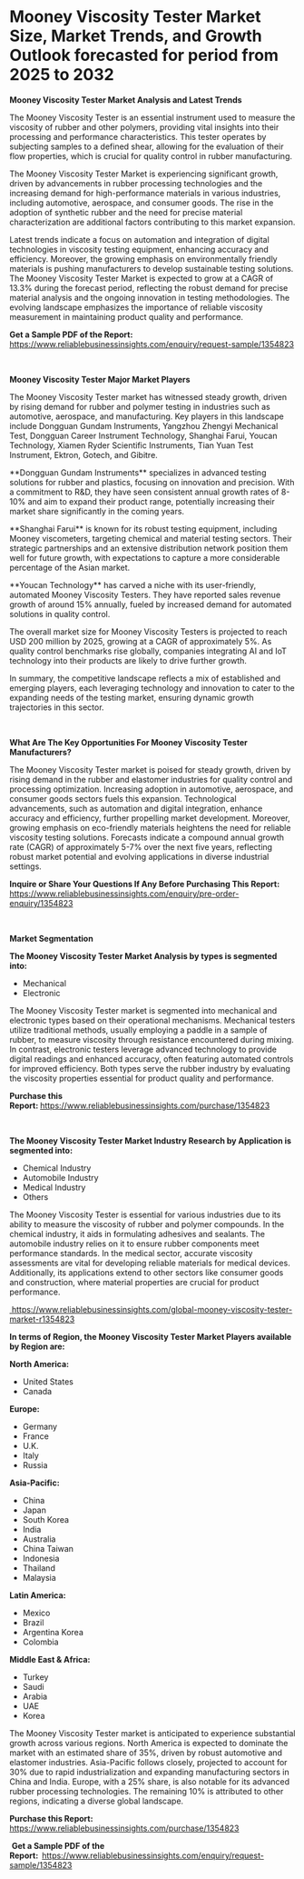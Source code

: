 <p><h1>Mooney Viscosity Tester Market Size, Market Trends, and Growth Outlook forecasted for period from 2025 to 2032</h1></p><p><strong>Mooney Viscosity Tester Market Analysis and Latest Trends</strong></p>
<p><p>The Mooney Viscosity Tester is an essential instrument used to measure the viscosity of rubber and other polymers, providing vital insights into their processing and performance characteristics. This tester operates by subjecting samples to a defined shear, allowing for the evaluation of their flow properties, which is crucial for quality control in rubber manufacturing. </p><p>The Mooney Viscosity Tester Market is experiencing significant growth, driven by advancements in rubber processing technologies and the increasing demand for high-performance materials in various industries, including automotive, aerospace, and consumer goods. The rise in the adoption of synthetic rubber and the need for precise material characterization are additional factors contributing to this market expansion. </p><p>Latest trends indicate a focus on automation and integration of digital technologies in viscosity testing equipment, enhancing accuracy and efficiency. Moreover, the growing emphasis on environmentally friendly materials is pushing manufacturers to develop sustainable testing solutions. The Mooney Viscosity Tester Market is expected to grow at a CAGR of 13.3% during the forecast period, reflecting the robust demand for precise material analysis and the ongoing innovation in testing methodologies. The evolving landscape emphasizes the importance of reliable viscosity measurement in maintaining product quality and performance.</p></p>
<p><strong>Get a Sample PDF of the Report:&nbsp;</strong> <a href="https://www.reliablebusinessinsights.com/enquiry/request-sample/1354823?utm_campaign=2446&utm_medium=2&utm_source=Github&utm_content=ia&utm_term=12042025&utm_id=mooney-viscosity-tester">https://www.reliablebusinessinsights.com/enquiry/request-sample/1354823</a></p>
<p>&nbsp;</p>
<p><strong>Mooney Viscosity Tester Major Market Players</strong></p>
<p><p>The Mooney Viscosity Tester market has witnessed steady growth, driven by rising demand for rubber and polymer testing in industries such as automotive, aerospace, and manufacturing. Key players in this landscape include Dongguan Gundam Instruments, Yangzhou Zhengyi Mechanical Test, Dongguan Career Instrument Technology, Shanghai Farui, Youcan Technology, Xiamen Ryder Scientific Instruments, Tian Yuan Test Instrument, Ektron, Gotech, and Gibitre. </p><p>**Dongguan Gundam Instruments** specializes in advanced testing solutions for rubber and plastics, focusing on innovation and precision. With a commitment to R&D, they have seen consistent annual growth rates of 8-10% and aim to expand their product range, potentially increasing their market share significantly in the coming years.</p><p>**Shanghai Farui** is known for its robust testing equipment, including Mooney viscometers, targeting chemical and material testing sectors. Their strategic partnerships and an extensive distribution network position them well for future growth, with expectations to capture a more considerable percentage of the Asian market.</p><p>**Youcan Technology** has carved a niche with its user-friendly, automated Mooney Viscosity Testers. They have reported sales revenue growth of around 15% annually, fueled by increased demand for automated solutions in quality control.</p><p>The overall market size for Mooney Viscosity Testers is projected to reach USD 200 million by 2025, growing at a CAGR of approximately 5%. As quality control benchmarks rise globally, companies integrating AI and IoT technology into their products are likely to drive further growth.</p><p>In summary, the competitive landscape reflects a mix of established and emerging players, each leveraging technology and innovation to cater to the expanding needs of the testing market, ensuring dynamic growth trajectories in this sector.</p></p>
<p>&nbsp;</p>
<p><strong>What Are The Key Opportunities For Mooney Viscosity Tester Manufacturers?</strong></p>
<p><p>The Mooney Viscosity Tester market is poised for steady growth, driven by rising demand in the rubber and elastomer industries for quality control and processing optimization. Increasing adoption in automotive, aerospace, and consumer goods sectors fuels this expansion. Technological advancements, such as automation and digital integration, enhance accuracy and efficiency, further propelling market development. Moreover, growing emphasis on eco-friendly materials heightens the need for reliable viscosity testing solutions. Forecasts indicate a compound annual growth rate (CAGR) of approximately 5-7% over the next five years, reflecting robust market potential and evolving applications in diverse industrial settings.</p></p>
<p><strong>Inquire or Share Your Questions If Any Before Purchasing This Report:</strong> <a href="https://www.reliablebusinessinsights.com/enquiry/pre-order-enquiry/1354823?utm_campaign=2446&utm_medium=2&utm_source=Github&utm_content=ia&utm_term=12042025&utm_id=mooney-viscosity-tester">https://www.reliablebusinessinsights.com/enquiry/pre-order-enquiry/1354823</a></p>
<p>&nbsp;</p>
<p><strong>Market Segmentation</strong></p>
<p><strong>The Mooney Viscosity Tester Market Analysis by types is segmented into:</strong></p>
<p><ul><li>Mechanical</li><li>Electronic</li></ul></p>
<p><p>The Mooney Viscosity Tester market is segmented into mechanical and electronic types based on their operational mechanisms. Mechanical testers utilize traditional methods, usually employing a paddle in a sample of rubber, to measure viscosity through resistance encountered during mixing. In contrast, electronic testers leverage advanced technology to provide digital readings and enhanced accuracy, often featuring automated controls for improved efficiency. Both types serve the rubber industry by evaluating the viscosity properties essential for product quality and performance.</p></p>
<p><strong>Purchase this Report:&nbsp;</strong><a href="https://www.reliablebusinessinsights.com/purchase/1354823?utm_campaign=2446&utm_medium=2&utm_source=Github&utm_content=ia&utm_term=12042025&utm_id=mooney-viscosity-tester">https://www.reliablebusinessinsights.com/purchase/1354823</a></p>
<p>&nbsp;</p>
<p><strong>The Mooney Viscosity Tester Market Industry Research by Application is segmented into:</strong></p>
<p><ul><li>Chemical Industry</li><li>Automobile Industry</li><li>Medical Industry</li><li>Others</li></ul></p>
<p><p>The Mooney Viscosity Tester is essential for various industries due to its ability to measure the viscosity of rubber and polymer compounds. In the chemical industry, it aids in formulating adhesives and sealants. The automobile industry relies on it to ensure rubber components meet performance standards. In the medical sector, accurate viscosity assessments are vital for developing reliable materials for medical devices. Additionally, its applications extend to other sectors like consumer goods and construction, where material properties are crucial for product performance.</p></p>
<p><a href="https://www.reliablebusinessinsights.com/global-mooney-viscosity-tester-market-r1354823?utm_campaign=2446&utm_medium=2&utm_source=Github&utm_content=ia&utm_term=12042025&utm_id=mooney-viscosity-tester">&nbsp;https://www.reliablebusinessinsights.com/global-mooney-viscosity-tester-market-r1354823</a></p>
<p><strong>In terms of Region, the Mooney Viscosity Tester Market Players available by Region are:</strong></p>
<p>
    <p> <strong> North America: </strong>
        <ul>
            <li>United States</li>
            <li>Canada</li>
        </ul>
        </p> 
    <p> <strong> Europe: </strong>
        <ul>
            <li>Germany</li>
            <li>France</li>
            <li>U.K.</li>
            <li>Italy</li>
            <li>Russia</li>
        </ul>
        </p> 
    <p> <strong> Asia-Pacific: </strong>
        <ul>
            <li>China</li>
            <li>Japan</li>
            <li>South Korea</li>
            <li>India</li>
            <li>Australia</li>
            <li>China Taiwan</li>
            <li>Indonesia</li>
            <li>Thailand</li>
            <li>Malaysia</li>
        </ul>
        </p> 
    <p> <strong> Latin America: </strong>
        <ul>
            <li>Mexico</li>
            <li>Brazil</li>
            <li>Argentina Korea</li>
            <li>Colombia</li>
        </ul>
        </p> 
    <p> <strong> Middle East & Africa: </strong>
        <ul>
            <li>Turkey</li>
            <li>Saudi</li>
            <li>Arabia</li>
            <li>UAE</li>
            <li>Korea</li>
        </ul>
    </p>
    </p>
<p><p>The Mooney Viscosity Tester market is anticipated to experience substantial growth across various regions. North America is expected to dominate the market with an estimated share of 35%, driven by robust automotive and elastomer industries. Asia-Pacific follows closely, projected to account for 30% due to rapid industrialization and expanding manufacturing sectors in China and India. Europe, with a 25% share, is also notable for its advanced rubber processing technologies. The remaining 10% is attributed to other regions, indicating a diverse global landscape.</p></p>
<p><strong>Purchase this Report: </strong><a href="https://www.reliablebusinessinsights.com/purchase/1354823?utm_campaign=2446&utm_medium=2&utm_source=Github&utm_content=ia&utm_term=12042025&utm_id=mooney-viscosity-tester">https://www.reliablebusinessinsights.com/purchase/1354823</a></p>
<p>&nbsp;<strong>Get a Sample PDF of the Report:&nbsp;&nbsp;</strong><a href="https://www.reliablebusinessinsights.com/enquiry/request-sample/1354823?utm_campaign=2446&utm_medium=2&utm_source=Github&utm_content=ia&utm_term=12042025&utm_id=mooney-viscosity-tester">https://www.reliablebusinessinsights.com/enquiry/request-sample/1354823</a></p>
<p><strong></strong></p>
<p><p></p><p></p><p></p></p>